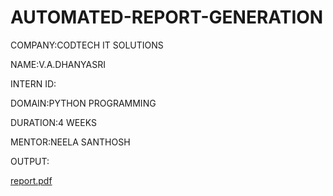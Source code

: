 # AUTOMATED-REPORT-GENERATION

COMPANY:CODTECH IT SOLUTIONS

NAME:V.A.DHANYASRI

INTERN ID:

DOMAIN:PYTHON PROGRAMMING

DURATION:4 WEEKS

MENTOR:NEELA SANTHOSH

OUTPUT:

[report.pdf](https://github.com/user-attachments/files/20907428/report.pdf)
